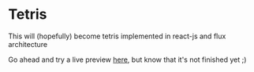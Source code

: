 Tetris
=====

This will (hopefully) become tetris implemented in react-js and flux architecture

Go ahead and try a live preview [here](http://abrabah.github.io/tetris), but know that it's not finished yet ;)
